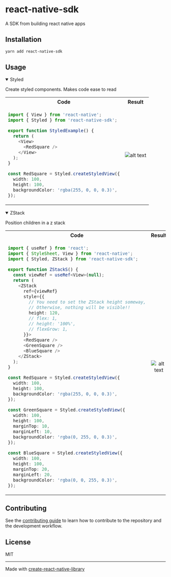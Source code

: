 # react-native-sdk

A SDK from building react native apps

## Installation

```sh
yarn add react-native-sdk
```

## Usage

<details open>
<summary>Styled</summary>

Create styled components. Makes code ease to read
<table>
  <tr>
    <th> Code </th>
    <th> Result </th>
  </tr>
  <tr>
  
  <td>

  ```Typescript
  import { View } from 'react-native';
  import { Styled } from 'react-native-sdk';

  export function StyledExample() {
    return (
      <View>
        <RedSquare />
      </View>
    );
  }

  const RedSquare = Styled.createStyledView({
    width: 100,
    height: 100,
    backgroundColor: 'rgba(255, 0, 0, 0.3)',
  });
  ```

  </td>
  <td>

  <p align="center">
    <img src="https://github.com/user-attachments/assets/53b3d7aa-84d8-4683-8302-2d5cb6d3af42" alt="alt text"/>
  </p>

  </td>
  </tr>
</table>
</details>

<!-- ZStack -->

<details open>
<summary>ZStack</summary>

Position children in a z stack
<table>
  <tr>
    <th> Code </th>
    <th> Result </th>
  </tr>
  <tr>
  
  <td>

  ```Typescript
  import { useRef } from 'react';
  import { StyleSheet, View } from 'react-native';
  import { Styled, ZStack } from 'react-native-sdk';

  export function ZStackS() {
    const viewRef = useRef<View>(null);
    return (
      <ZStack
        ref={viewRef}
        style={{
          // You need to set the ZStack height someway,
          // Otherwise, nothing will be visible!!
          height: 120,
          // flex: 1,
          // height: '100%',
          // flexGrow: 1,
        }}>
        <RedSquare />
        <GreenSquare />
        <BlueSquare />
      </ZStack>
    );
  }

  const RedSquare = Styled.createStyledView({
    width: 100,
    height: 100,
    backgroundColor: 'rgba(255, 0, 0, 0.3)',
  });

  const GreenSquare = Styled.createStyledView({
    width: 100,
    height: 100,
    marginTop: 10,
    marginLeft: 10,
    backgroundColor: 'rgba(0, 255, 0, 0.3)',
  });

  const BlueSquare = Styled.createStyledView({
    width: 100,
    height: 100,
    marginTop: 20,
    marginLeft: 20,
    backgroundColor: 'rgba(0, 0, 255, 0.3)',
  });
  ```

  </td>
  <td>

  <p align="center">
    <img src="https://github.com/user-attachments/assets/045c24a2-d884-42a1-ac41-3d73bb8ae73c" alt="alt text"/>
  </p>

  </td>
  </tr>
</table>
</details>


## Contributing

See the [contributing guide](CONTRIBUTING.md) to learn how to contribute to the repository and the development workflow.

## License

MIT

---

Made with [create-react-native-library](https://github.com/callstack/react-native-builder-bob)
